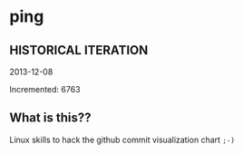# ping

## HISTORICAL ITERATION
2013-12-08

Incremented: 6763

## What is this?? 
Linux skills to hack the github commit visualization chart `;-)`
